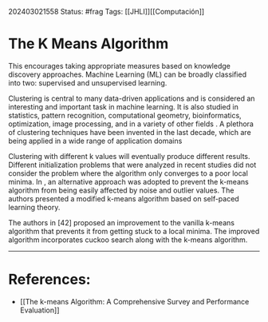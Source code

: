 202403021558
Status: #frag
Tags: [[JHLI]][[Computación]]

# The K Means Algorithm
This encourages taking
appropriate measures based on knowledge discovery approaches. Machine Learning (ML) can be broadly classified into two: supervised and unsupervised learning.

Clustering is central to many data-driven applications and is considered an
interesting and important task in machine learning. It is also studied in statistics, pattern recognition,
computational geometry, bioinformatics, optimization, image processing, and in a variety of other
fields . A plethora of clustering techniques have been invented in the last decade, which are being
applied in a wide range of application domains

Clustering with different k values will eventually produce different
results. Different initialization problems that were analyzed in recent studies did not consider the
problem where the algorithm only converges to a poor local minima. In , an alternative approach
was adopted to prevent the k-means algorithm from being easily affected by noise and outlier values.
The authors presented a modified k-means algorithm based on self-paced learning theory.

The authors in [42] proposed an improvement to the vanilla k-means algorithm that prevents it
from getting stuck to a local minima. The improved algorithm incorporates cuckoo search along with
the k-means algorithm.

---
# References:
- [[The k-means Algorithm: A Comprehensive Survey and Performance Evaluation]]
